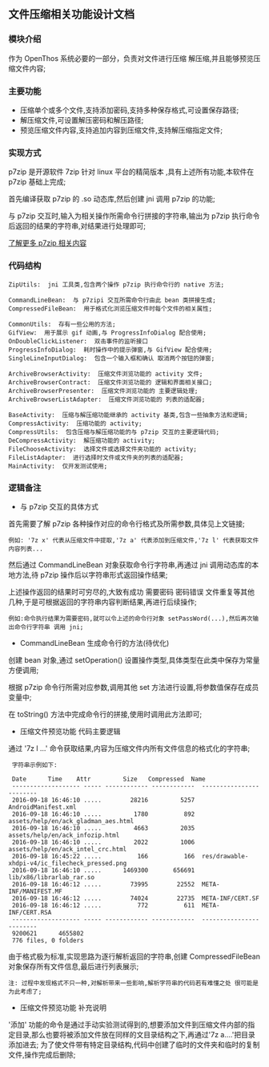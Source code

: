 
## 文件压缩相关功能设计文档

### 模块介绍
作为 OpenThos 系统必要的一部分，负责对文件进行压缩 解压缩,并且能够预览压缩文件内容;

### 主要功能
- 压缩单个或多个文件,支持添加密码,支持多种保存格式,可设置保存路径;
- 解压缩文件,可设置解压密码和解压路径;
- 预览压缩文件内容,支持追加内容到压缩文件,支持解压缩指定文件;

### 实现方式
p7zip 是开源软件 7zip 针对 linux 平台的精简版本 ,具有上述所有功能,本软件在 p7zip 基础上完成;

首先编译获取 p7zip 的 .so 动态库,然后创建 jni 调用 p7zip 的功能;

与 p7zip 交互时,输入为相关操作所需命令行拼接的字符串,输出为 p7zip 执行命令后返回的结果的字符串,对结果进行处理即可;

[了解更多 p7zip 相关内容](http://p7zip.sourceforge.net/)

### 代码结构

    ZipUtils:  jni 工具类,包含两个操作 p7zip 执行命令行的 native 方法;

    CommandLineBean:  与 p7zipi 交互所需命令行由此 bean 类拼接生成;
    CompressedFileBean:  用于格式化浏览压缩文件时每个文件的相关属性;
    
    CommonUtils:  存有一些公用的方法;
    GifView:  用于展示 gif 动画,与 ProgressInfoDialog 配合使用;
    OnDoubleClickListener:  双击事件的监听接口
    ProgressInfoDialog:  耗时操作中的提示弹窗,与 GifView 配合使用;
    SingleLineInputDialog:  包含一个输入框和确认 取消两个按钮的弹窗;

    ArchiveBrowserActivity:  压缩文件浏览功能的 activity 文件;
    ArchiveBrowserContract:  压缩文件浏览功能的 逻辑和界面相关接口;
    ArchiveBrowserPresenter:  压缩文件浏览功能的 主要逻辑处理;
    ArchiveBrowserListAdapter:  压缩文件浏览功能的 列表的适配器; 

    BaseActivity:  压缩与解压缩功能继承的 activity 基类,包含一些抽象方法和逻辑;
    CompressActivity:  压缩功能的 activity;
    CompressUtils:  包含压缩与解压缩功能的与 p7zip 交互的主要逻辑代码;
    DeCompressActivity:  解压缩功能的 activity;
    FileChooseActivity:  选择文件或选择文件夹功能的 activity;
    FileListAdapter:  进行选择时文件或文件夹的列表的适配器;
    MainActivity:  仅开发测试使用;

### 逻辑备注

- 与 p7zip 交互的具体方式

首先需要了解 p7zip 各种操作对应的命令行格式及所需参数,具体见上文链接;

    例如: '7z x' 代表从压缩文件中提取,'7z a' 代表添加到压缩文件,'7z l' 代表获取文件内容列表...

然后通过 CommandLineBean 对象获取命令行字符串,再通过 jni 调用动态库的本地方法,待 p7zip 操作后以字符串形式返回操作结果;

上述操作返回的结果时可穷尽的,大致有成功 需要密码 密码错误 文件重复等其他几种,于是可根据返回的字符串内容判断结果,再进行后续操作;

    例如:命令执行结果为需要密码,就可以令上述的命令行对象 setPassWord(...),然后再次输出命令行字符串 调用 jni;

- CommandLineBean 生成命令行的方法(待优化)

创建 bean 对象,通过 setOperation() 设置操作类型,具体类型在此类中保存为常量方便调用;

根据 p7zip 命令行所需对应参数,调用其他 set 方法进行设置,将参数值保存在成员变量中;

在 toString() 方法中完成命令行的拼接,使用时调用此方法即可;

- 压缩文件预览功能 代码主要逻辑

通过 '7z l ...' 命令获取结果,内容为压缩文件内所有文件信息的格式化的字符串;

     字符串示例如下:
     
     Date      Time    Attr         Size   Compressed  Name
     ------------------- ----- ------------ ------------  ------------------------
     2016-09-18 16:46:10 .....        28216         5257  AndroidManifest.xml
     2016-09-18 16:46:10 .....         1780          892  assets/help/en/ack_gladman_aes.html
     2016-09-18 16:46:10 .....         4663         2035  assets/help/en/ack_infozip.html
     2016-09-18 16:46:10 .....         2022         1006  assets/help/en/ack_intel_crc.html
     2016-09-18 16:45:22 .....          166          166  res/drawable-xhdpi-v4/ic_filecheck_pressed.png
     2016-09-18 16:46:10 .....      1469300       656691  lib/x86/librarlab_rar.so
     2016-09-18 16:46:12 .....        73995        22552  META-INF/MANIFEST.MF
     2016-09-18 16:46:12 .....        74024        22735  META-INF/CERT.SF
     2016-09-18 16:46:12 .....          772          611  META-INF/CERT.RSA
     ------------------- ----- ------------ ------------  ------------------------
     9200621      4655802
     776 files, 0 folders

由于格式极为标准,实现思路为逐行解析返回的字符串,创建 CompressedFileBean 对象保存所有文件信息,最后进行列表展示;
    
    注: 过程中发现格式不只一种,对解析带来一些影响,解析字符串的代码若有难懂之处 很可能是为此考虑了;

- 压缩文件预览功能 补充说明

'添加' 功能的命令是通过手动实验测试得到的,想要添加文件到压缩文件内部的指定目录,那么也要将被添加文件放在同样的文目录结构之下,再通过'7z a....'把目录添加进去;
为了使文件带有特定目录结构,代码中创建了临时的文件夹和临时的复制文件,操作完成后删除;










